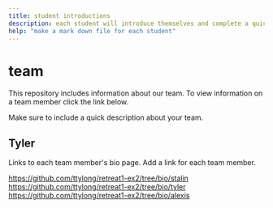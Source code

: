 ```yaml
---
title: student introductions
description: each student will introduce themselves and complete a quick bio
help: "make a mark down file for each student"
---
```


# team

This repository includes information about our team. To view information on a team member click the link below.

Make sure to include a quick description about your team.

## Tyler

Links to each team member's bio page. Add a link for each team member.

https://github.com/ttylong/retreat1-ex2/tree/bio/stalin
https://github.com/ttylong/retreat1-ex2/tree/bio/tyler
https://github.com/ttylong/retreat1-ex2/tree/bio/alexis
